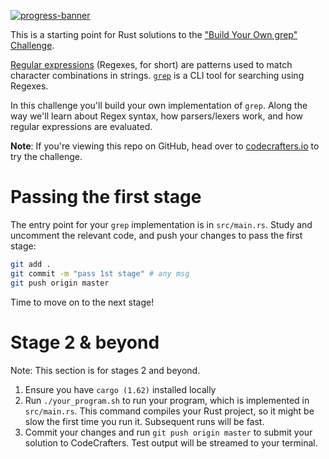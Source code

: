 [![progress-banner](https://backend.codecrafters.io/progress/grep/33f70c31-82a2-4a07-8835-e0ba6ca30626)](https://app.codecrafters.io/users/codecrafters-bot?r=2qF)

This is a starting point for Rust solutions to the
["Build Your Own grep" Challenge](https://app.codecrafters.io/courses/grep/overview).

[Regular expressions](https://en.wikipedia.org/wiki/Regular_expression)
(Regexes, for short) are patterns used to match character combinations in
strings. [`grep`](https://en.wikipedia.org/wiki/Grep) is a CLI tool for
searching using Regexes.

In this challenge you'll build your own implementation of `grep`. Along the way
we'll learn about Regex syntax, how parsers/lexers work, and how regular
expressions are evaluated.

**Note**: If you're viewing this repo on GitHub, head over to
[codecrafters.io](https://codecrafters.io) to try the challenge.

# Passing the first stage

The entry point for your `grep` implementation is in `src/main.rs`. Study and
uncomment the relevant code, and push your changes to pass the first stage:

```sh
git add .
git commit -m "pass 1st stage" # any msg
git push origin master
```

Time to move on to the next stage!

# Stage 2 & beyond

Note: This section is for stages 2 and beyond.

1. Ensure you have `cargo (1.62)` installed locally
1. Run `./your_program.sh` to run your program, which is implemented in
   `src/main.rs`. This command compiles your Rust project, so it might be slow
   the first time you run it. Subsequent runs will be fast.
1. Commit your changes and run `git push origin master` to submit your solution
   to CodeCrafters. Test output will be streamed to your terminal.
